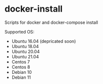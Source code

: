 # docker-install
Scripts for docker and docker-compose install

Supported OS:
- Ubuntu 16.04 (depricated soon)
- Ubuntu 18.04
- Ubuntu 20.04
- Ubuntu 21.04
- Centos 7
- Centos 8
- Debian 10
- Debian 11
